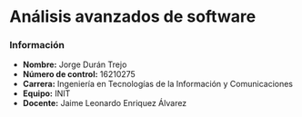 # Análisis avanzados de software

### Información

- **Nombre:** Jorge Durán Trejo
- **Número de control:** 16210275
- **Carrera:** Ingeniería en Tecnologías de la Información y Comunicaciones
- **Equipo:** INIT
- **Docente:** Jaime Leonardo Enriquez Álvarez
